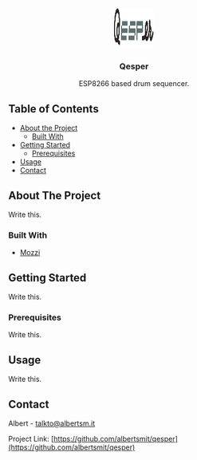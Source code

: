 <!-- PROJECT LOGO -->
<br />
<p align="center">
  <a href="https://github.com/albertsmit/qesper">
    <img src="images/logo.png" alt="Logo" width="80" height="80">
  </a>

  <h3 align="center">Qesper</h3>

  <p align="center">
    ESP8266 based drum sequencer.
    <br />
  </p>
</p>



<!-- TABLE OF CONTENTS -->
## Table of Contents

* [About the Project](#about-the-project)
  * [Built With](#built-with)
* [Getting Started](#getting-started)
  * [Prerequisites](#prerequisites)
* [Usage](#usage)
* [Contact](#contact)


<!-- ABOUT THE PROJECT -->
## About The Project

Write this.


### Built With
* [Mozzi](https://github.com/sensorium/Mozzi)


<!-- GETTING STARTED -->
## Getting Started

Write this.


### Prerequisites

Write this.


<!-- USAGE EXAMPLES -->
## Usage

Write this.


<!-- CONTACT -->
## Contact

Albert - talkto@albertsm.it

Project Link: [https://github.com/albertsmit/qesper](https://github.com/albertsmit/qesper)

